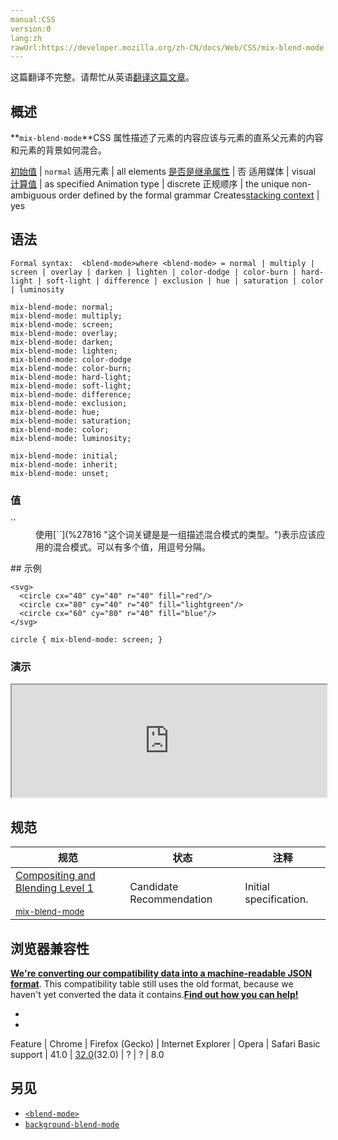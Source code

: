 ```yaml
---
manual:CSS
version:0
lang:zh
rawUrl:https://developer.mozilla.org/zh-CN/docs/Web/CSS/mix-blend-mode
---
```




这篇翻译不完整。请帮忙从英语[翻译这篇文章](%31163 "")。





## 概述<a name="Summary"></a>


**`mix-blend-mode`**CSS 属性描述了元素的内容应该与元素的直系父元素的内容和元素的背景如何混合。


[初始值](%28302 "") | `normal` 
适用元素 | all elements 
[是否是继承属性](%28299 "") | 否 
适用媒体 | visual 
[计算值](%28304 "") | as specified 
Animation type | discrete 
正规顺序 | the unique non-ambiguous order defined by the formal grammar 
Creates[stacking context](%30922 "") | yes 


## 语法<a name="Syntax"></a>

```
Formal syntax:  <blend-mode>where <blend-mode> = normal | multiply | screen | overlay | darken | lighten | color-dodge | color-burn | hard-light | soft-light | difference | exclusion | hue | saturation | color | luminosity
```

```
mix-blend-mode: normal;
mix-blend-mode: multiply;
mix-blend-mode: screen;
mix-blend-mode: overlay;
mix-blend-mode: darken;
mix-blend-mode: lighten;
mix-blend-mode: color-dodge
mix-blend-mode: color-burn;
mix-blend-mode: hard-light;
mix-blend-mode: soft-light;
mix-blend-mode: difference;
mix-blend-mode: exclusion;
mix-blend-mode: hue;
mix-blend-mode: saturation;
mix-blend-mode: color;
mix-blend-mode: luminosity;

mix-blend-mode: initial;
mix-blend-mode: inherit;
mix-blend-mode: unset;
```

### 值<a name="Values"></a>
<dl><dt id=''>`<blend-mode>`</dt><dd>使用[`<blend-mode>`](%27816 "<blend-mode>这个词关键是是一组描述混合模式的类型。")表示应该应用的混合模式。可以有多个值，用逗号分隔。



</dd></dl>
## 示例<a name="Examples"></a>

```
<svg>
  <circle cx="40" cy="40" r="40" fill="red"/>
  <circle cx="80" cy="40" r="40" fill="lightgreen"/>
  <circle cx="60" cy="80" r="40" fill="blue"/>
</svg>
```

```
circle { mix-blend-mode: screen; }
```

### 演示<a name="演示"></a>


<iframe src='https://mdn.mozillademos.org/zh-CN/docs/Web/CSS/Reference/mix-blend-mode$samples/Examples?revision=1179319' width='100%' height='180'></iframe>



## 规范<a name="Specifications"></a>

规范 | 状态 | 注释 
 ---  |  ---  |  ---  | 
[Compositing and Blending Level 1<br></br><small>mix-blend-mode</small>](%31164 "") | Candidate Recommendation | Initial specification. 


## 浏览器兼容性<a name="Browser_compatibility"></a>


**[We&#39;re converting our compatibility data into a machine-readable JSON format](%3344 "")**. This compatibility table still uses the old format, because we haven&#39;t yet converted the data it contains.**[Find out how you can help!](%3392 "")**


* 
* 

Feature | Chrome | Firefox (Gecko) | Internet Explorer | Opera | Safari 
Basic support | 41.0 | [32.0](%12219 "Released on 2014-09-02.")(32.0) | ? | ? | 8.0 




## 另见<a name="See_also"></a>

* [`<blend-mode>`](%27816 "<blend-mode>这个词关键是是一组描述混合模式的类型。")
* [`background-blend-mode`](%27807 "background-blend-mode CSS属性定义该元素的背景图片，以及背景色如何混合。")



